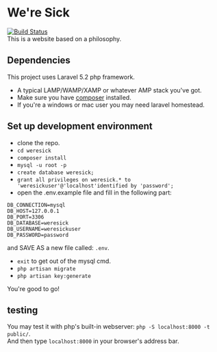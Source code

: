 # We're Sick
[![Build Status](https://travis-ci.org/lordadamson/weresick.svg?branch=master)](https://travis-ci.org/lordadamson/weresick) <br/>
This is a website based on a philosophy.

## Dependencies
This project uses Laravel 5.2 php framework.
* A typical LAMP/WAMP/XAMP or whatever AMP stack you've got.
* Make sure you have [composer](https://getcomposer.org) installed.
* If you're a windows or mac user you may need laravel homestead.

## Set up development environment
* clone the repo.
* `cd weresick`
* `composer install`
* `mysql -u root -p`
* `create database weresick;`
* `grant all privileges on weresick.* to 'weresickuser'@'localhost'identified by 'password';`
* open the .env.example file and fill in the following part:
```
DB_CONNECTION=mysql
DB_HOST=127.0.0.1
DB_PORT=3306
DB_DATABASE=weresick
DB_USERNAME=weresickuser
DB_PASSWORD=password
```
and SAVE AS a new file called: `.env`.
* `exit` to get out of the mysql cmd.
* `php artisan migrate`
* `php artisan key:generate`

You're good to go!

## testing
You may test it with php's built-in webserver: `php -S localhost:8000 -t public/`. <br/>
And then type `localhost:8000` in your browser's address bar.

